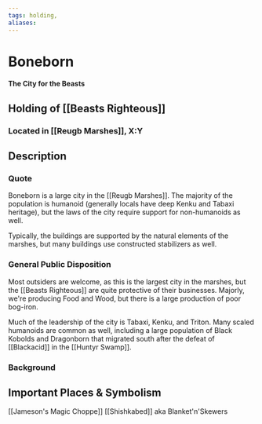```yaml
---
tags: holding,
aliases:
---
```

# Boneborn
#### The City for the Beasts
## Holding of [[Beasts Righteous]]
### Located in [[Reugb Marshes]], X:Y
## Description
### Quote

Boneborn is a large city in the [[Reugb Marshes]]. The majority of the population is humanoid (generally locals have deep Kenku and Tabaxi heritage), but the laws of the city require support for non-humanoids as well.

Typically, the buildings are supported by the natural elements of the marshes, but many buildings use constructed stabilizers as well.

### General Public Disposition

Most outsiders are welcome, as this is the largest city in the marshes, but the [[Beasts Righteous]] are quite protective of their businesses. Majorly, we're producing Food and Wood, but there is a large production of poor bog-iron.

Much of the leadership of the city is Tabaxi, Kenku, and Triton. Many scaled humanoids are common as well, including a large population of Black Kobolds and Dragonborn that migrated south after the defeat of [[Blackacid]] in the [[Huntyr Swamp]].

### Background
## Important Places & Symbolism

[[Jameson's Magic Choppe]]
[[Shishkabed]] aka Blanket'n'Skewers

